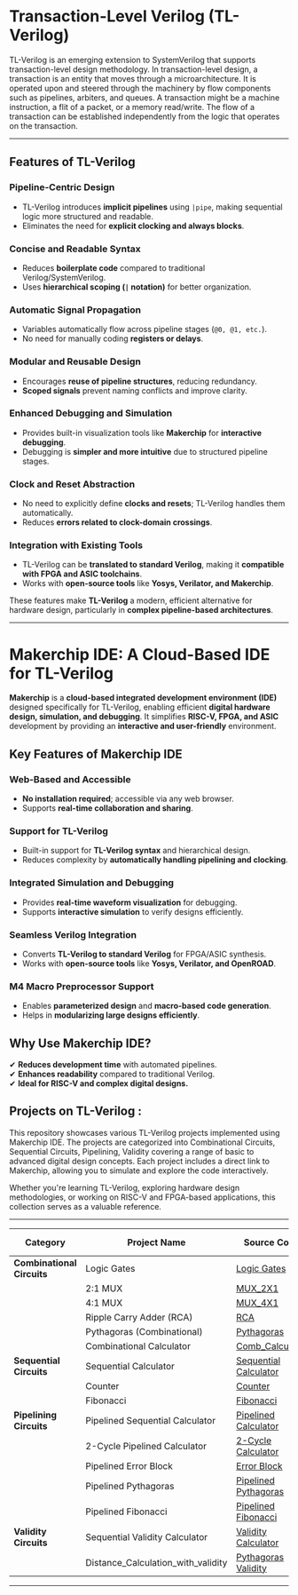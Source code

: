 # **Transaction-Level Verilog (TL-Verilog)**
TL-Verilog is an emerging extension to SystemVerilog that supports transaction-level design methodology. In transaction-level design, a transaction is an entity that moves through a microarchitecture. It is operated upon and steered through the machinery by flow components such as pipelines, arbiters, and queues. A transaction might be a machine instruction, a flit of a packet, or a memory read/write. The flow of a transaction can be established independently from the logic that operates on the transaction.  

---

## Features of TL-Verilog
### Pipeline-Centric Design
- TL-Verilog introduces **implicit pipelines** using `|pipe`, making sequential logic more structured and readable.
- Eliminates the need for **explicit clocking and always blocks**.

### Concise and Readable Syntax
- Reduces **boilerplate code** compared to traditional Verilog/SystemVerilog.
- Uses **hierarchical scoping (`|` notation)** for better organization.

### Automatic Signal Propagation
- Variables automatically flow across pipeline stages (`@0, @1, etc.`).
- No need for manually coding **registers or delays**.

### Modular and Reusable Design
- Encourages **reuse of pipeline structures**, reducing redundancy.
- **Scoped signals** prevent naming conflicts and improve clarity.

### Enhanced Debugging and Simulation
- Provides built-in visualization tools like **Makerchip** for **interactive debugging**.
- Debugging is **simpler and more intuitive** due to structured pipeline stages.

### Clock and Reset Abstraction
- No need to explicitly define **clocks and resets**; TL-Verilog handles them automatically.
- Reduces **errors related to clock-domain crossings**.

### Integration with Existing Tools
- TL-Verilog can be **translated to standard Verilog**, making it **compatible with FPGA and ASIC toolchains**.
- Works with **open-source tools** like **Yosys, Verilator, and Makerchip**.

These features make **TL-Verilog** a modern, efficient alternative for hardware design, particularly in **complex pipeline-based architectures**.

---

# **Makerchip IDE: A Cloud-Based IDE for TL-Verilog**
**Makerchip** is a **cloud-based integrated development environment (IDE)** designed specifically for TL-Verilog, enabling efficient **digital hardware design, simulation, and debugging**. It simplifies **RISC-V, FPGA, and ASIC** development by providing an **interactive and user-friendly** environment.

## **Key Features of Makerchip IDE**
### Web-Based and Accessible
- **No installation required**; accessible via any web browser.
- Supports **real-time collaboration and sharing**.

### Support for TL-Verilog
- Built-in support for **TL-Verilog syntax** and hierarchical design.
- Reduces complexity by **automatically handling pipelining and clocking**.

### Integrated Simulation and Debugging
- Provides **real-time waveform visualization** for debugging.
- Supports **interactive simulation** to verify designs efficiently.

### Seamless Verilog Integration
- Converts **TL-Verilog to standard Verilog** for FPGA/ASIC synthesis.
- Works with **open-source tools** like **Yosys, Verilator, and OpenROAD**.

### M4 Macro Preprocessor Support
- Enables **parameterized design** and **macro-based code generation**.
- Helps in **modularizing large designs efficiently**.

## **Why Use Makerchip IDE?**
✔ **Reduces development time** with automated pipelines.  
✔ **Enhances readability** compared to traditional Verilog.  
✔ **Ideal for RISC-V and complex digital designs.**  


## Projects on TL-Verilog :

This repository showcases various TL-Verilog projects implemented using Makerchip IDE. The projects are categorized into Combinational Circuits, Sequential Circuits, Pipelining, Validity covering a range of basic to advanced digital design concepts. Each project includes a direct link to Makerchip, allowing you to simulate and explore the code interactively.

Whether you're learning TL-Verilog, exploring hardware design methodologies, or working on RISC-V and FPGA-based applications, this collection serves as a valuable reference.

---

| **Category**                | **Project Name**                     | **Source Code**                                | **Makerchip Link** | **Output Snapshot** |
|-----------------------------|--------------------------------------|------------------------------------------------|-------------------------|---------------|
| **Combinational Circuits**  | Logic Gates                         | [Logic Gates](./../TL-Verilog_Projects/Combinational_Circuits/Logic_gates/Logic_gates.tlv)             | [Makerchip](https://makerchip.com/sandbox/0lYfohqE9/03lhpRr) | [Screenshot](path/to/screenshots/logic_gates.png) |
|                             | 2:1 MUX                             | [MUX_2X1](./../TL-Verilog_Projects/Combinational_Circuits/MUX_2X1/MUX_2X1.tlv)                     | [Makerchip](https://makerchip.com/sandbox/073fmhN5r/0Mjhqxm) | [Screenshot](path/to/screenshots/mux_2x1.png) |
|                             | 4:1 MUX                             | [MUX_4X1](./../TL-Verilog_Projects/Combinational_Circuits/MUX_4X1/MUX_4X1.tlv)                     | [Makerchip](https://makerchip.com/sandbox/0rkfAhy2Z/08qh6wO) | [Screenshot](path/to/screenshots/mux_4x1.png) |
|                             | Ripple Carry Adder (RCA)            | [RCA](./../TL-Verilog_Projects/Combinational_Circuits/Ripple_Carry_Adder/Ripple_Carry_Adder.tlv)                             | [Makerchip](https://makerchip.com/sandbox/073fmhN5r/0Nxh0Vm) | [Screenshot](path/to/screenshots/rca.png) |
|                             | Pythagoras (Combinational)          | [Pythagoras](./../TL-Verilog_Projects/Combinational_Circuits/Combinational_Pythagoras_Theorm/Combinational_Pythagoras_Theorm.tlv)          | [Makerchip](https://makerchip.com/sandbox/0rkfAhy2Z/076hAWz) | [Screenshot](path/to/screenshots/pythagoras_comb.png) |
|                             | Combinational Calculator          | [Comb_Calculator](./../TL-Verilog_Projects/Combinational_Circuits/Combinational_Calculator/Combinational_Calculator.tlv)          | [Makerchip](https://makerchip.com/sandbox/0rkfAhy2Z/098hkYY) | [Screenshot](path/to/screenshots/pythagoras_comb.png) |
| **Sequential Circuits**     | Sequential Calculator               | [Sequential Calculator](./../TL-Verilog_Projects/Sequential_Circuits/Sequential_Calculator/Sequential_Calculator.tlv) | [Makerchip](https://makerchip.com/sandbox/0rkfAhy2Z/0k5hOq4) | [Screenshot](path/to/screenshots/sequential_calculator.png) |
|                             | Counter                             | [Counter](./../TL-Verilog_Projects/Sequential_Circuits/Counter/Counter.tlv)                     | [Makerchip](https://makerchip.com/sandbox/0rkfAhy2Z/0g5hAYw) | [Screenshot](path/to/screenshots/counter.png) |
|                             | Fibonacci                           | [Fibonacci](./../TL-Verilog_Projects/Sequential_Circuits/Fibonacci_sequence/Fibonacci_sequence.tlv)                 | [Makerchip](https://makerchip.com/sandbox/0rkfAhy2Z/00ghGrm) | [Screenshot](path/to/screenshots/fibonacci.png) |
| **Pipelining Circuits**     | Pipelined Sequential Calculator     | [Pipelined Calculator](./../TL-Verilog_Projects/Pipelining/Pipelined_Sequential_Calculator/Pipelined_Sequential_Calculator.tlv) | [Makerchip](https://makerchip.com/sandbox/0rkfAhy2Z/0oYhrKJ) | [Screenshot](path/to/screenshots/pipelined_calculator.png) |
|                             | 2-Cycle Pipelined Calculator        | [2-Cycle Calculator](./../TL-Verilog_Projects/Pipelining/2_cycle_pipelined_calculator/2_cycle_pipelined_calculator.tlv) | [Makerchip](https://makerchip.com/sandbox/0rkfAhy2Z/0qjh874) | [Screenshot](path/to/screenshots/2cycle_calculator.png) |
|                             | Pipelined Error Block               | [Error Block](./../TL-Verilog_Projects/Pipelining/Error_Conditions_within_Computation_pipeline/Error_Conditions_within_Computation_pipeline.tlv)             | [Makerchip](https://makerchip.com/sandbox/0rkfAhy2Z/0nZh76n) | [Screenshot](path/to/screenshots/error_block.png) |
|                             | Pipelined Pythagoras                | [Pipelined Pythagoras](./../TL-Verilog_Projects/Pipelining/Pipelined_Pythagoras_theorm/Pipelined_Pythagoras_theorm.tlv) | [Makerchip](https://makerchip.com/sandbox/0rkfAhy2Z/0lOh2z6) | [Screenshot](path/to/screenshots/pipelined_pythagoras.png) |
|                             | Pipelined Fibonacci                 | [Pipelined Fibonacci](./../TL-Verilog_Projects/Pipelining/Pipelined_Fibonacci_sequence/Pipelined_Fibonacci_sequence.tlv) | [Makerchip](https://makerchip.com/sandbox/0rkfAhy2Z/0mwhjR8) | [Screenshot](path/to/screenshots/pipelined_fibonacci.png) |
| **Validity Circuits**       | Sequential Validity Calculator      | [Validity Calculator](./../TL-Verilog_Projects/Validity/2_cycle_Calculator_with_Validity/2_cycle_Calculator_with_Validity.tlv) | [Makerchip](https://makerchip.com/sandbox/073fmhNyx/0AnhN18) | [Screenshot](path/to/screenshots/validity_calculator.png) |
|                             | Distance_Calculation_with_validity      | [Pythagoras Validity](./../TL-Verilog_Projects/Validity/Distance_Computation_with_validity/Distance_Computation_with_validity.tlv) | [Makerchip](https://makerchip.com/sandbox/073fmhNyx/0vgh7yK) | [Screenshot](path/to/screenshots/pythagoras_validity.png) |

---

